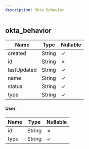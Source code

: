 ```yaml
---
description: Okta Behavior
---
```

okta_behavior
-------------

| **Name**    | **Type** | **Nullable** |
| ----------- | -------- | ------------ |
| created     | String   | &check;      |
| id          | String   | &cross;      |
| lastUpdated | String   | &check;      |
| name        | String   | &check;      |
| status      | String   | &check;      |
| type        | String   | &check;      |

#### User
| **Name** | **Type** | **Nullable** |
| -------- | -------- | ------------ |
| id       | String   | &cross;      |
| type     | String   | &check;      |
